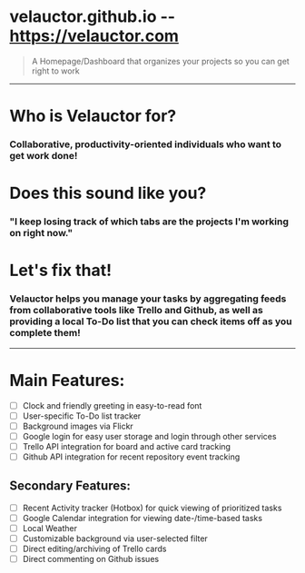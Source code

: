 # velauctor.github.io -- https://velauctor.com
> A Homepage/Dashboard that organizes your projects so you can get right to work
----------
# Who is Velauctor for?
### Collaborative, productivity-oriented individuals who want to get work done!
# Does this sound like you?
### "I keep losing track of which tabs are the projects I'm working on right now."
# Let's fix that!
### Velauctor helps you manage your tasks by aggregating feeds from collaborative tools like Trello and Github, as well as providing a local To-Do list that you can check items off as you complete them!
----------
# Main Features:
- [ ] Clock and friendly greeting in easy-to-read font
- [ ] User-specific To-Do list tracker
- [ ] Background images via Flickr
- [ ] Google login for easy user storage and login through other services
- [ ] Trello API integration for board and active card tracking
- [ ] Github API integration for recent repository event tracking

## Secondary Features:
- [ ] Recent Activity tracker (Hotbox) for quick viewing of prioritized tasks
- [ ] Google Calendar integration for viewing date-/time-based tasks
- [ ] Local Weather
- [ ] Customizable background via user-selected filter
- [ ] Direct editing/archiving of Trello cards
- [ ] Direct commenting on Github issues
